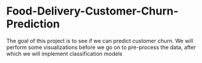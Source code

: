 # Food-Delivery-Customer-Churn-Prediction
The goal of this project is to see if we can predict customer churn. We will perform some visualizations before we go on to pre-process the data, after which we will implement classification models
